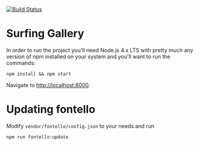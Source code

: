 [![Build Status](https://travis-ci.org/mareksuscak/surfing-gallery.svg)](https://travis-ci.org/mareksuscak/surfing-gallery)

# Surfing Gallery

In order to run the project you'll need Node.js 4.x LTS with pretty much any version of npm installed on your system and you'll want to run the commands:

```shell
npm install && npm start
```

Navigate to [http://localhost:8000](http://localhost:8000).

# Updating fontello

Modify `vendor/fontello/config.json` to your needs and run

```shell
npm run fontello:update
```
